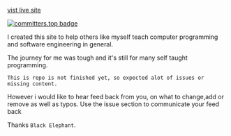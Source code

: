 [vist live site](https://dutkulang.github.io)

[![committers.top badge](https://user-badge.committers.top/uganda/dutkulang.svg)](https://user-badge.committers.top/uganda/dutkulang)

I created this site to help others like myself teach computer programming and software engineering in general.

The journey for me was tough and it's still for many self taught programming.

```
This is repo is not finished yet, so expected alot of issues or missing content.
```

However i would like to hear feed back from you, on what to change,add or remove as well as typos. Use the issue section to communicate your feed back

Thanks `Black Elephant`.
